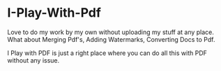 # I-Play-With-Pdf

Love to do my work by my own without uploading my stuff at any place.
What about Merging Pdf's, Adding Watermarks, Converting Docs to Pdf.

I Play with PDF is just a right place where you can do all this with PDF without any issue.
